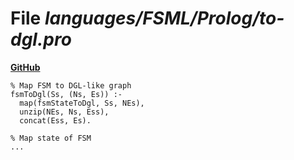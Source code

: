# File _languages/FSML/Prolog/to-dgl.pro_
**[GitHub](https://github.com/softlang/yas/blob/master/languages/FSML/Prolog/to-dgl.pro)**
```
% Map FSM to DGL-like graph
fsmToDgl(Ss, (Ns, Es)) :-
  map(fsmStateToDgl, Ss, NEs),
  unzip(NEs, Ns, Ess),
  concat(Ess, Es).

% Map state of FSM
...
```
